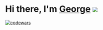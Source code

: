 # Hi there, I'm [George](https://t.me/Melpomenne) ![](https://github.com/blackcater/blackcater/raw/main/images/Hi.gif) 

[![codewars](https://www.codewars.com/users/Soulfon/badges/large)](https://www.codewars.com/users/Soulfon)

